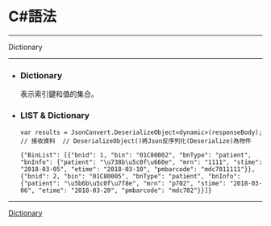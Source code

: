 
# C#語法
*****  
Dictionary  
*****  
+ ### Dictionary  
  表示索引鍵和值的集合。

+ ### LIST & Dictionary
  
  ```
  var results = JsonConvert.DeserializeObject<dynamic>(responseBody); // 接收資料  // DeserializeObject()將Json反序列化(Deserialize)為物件

  {"BinList": [{"bnid": 1, "bin": "01C80002", "bnType": "patient", "bnInfo": {"patient": "\u738b\u5c0f\u660e", "mrn": "1111", "stime": "2018-03-05", "etime": "2018-03-10", "pmbarcode": "mdc7011111"}}, {"bnid": 2, "bin": "01C80005", "bnType": "patient", "bnInfo": {"patient": "\u5b6b\u5c0f\u7f8e", "mrn": "p702", "stime": "2018-03-06", "etime": "2018-03-20", "pmbarcode": "mdc702"}}]}
  ```



*****
[Dictionary](https://msdn.microsoft.com/zh-tw/library/xfhwa508(v=vs.110).aspx)  

